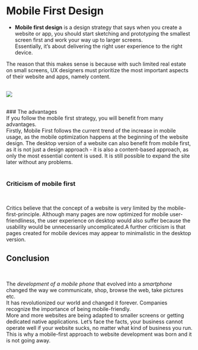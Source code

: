 # Mobile First Design

* **Mobile first design** is a design strategy that says when you create a website or app, you should start sketching and prototyping the smallest screen first and work your way up to larger screens. <br>
Essentially, it’s about delivering the right user experience to the right device.


The reason that this makes sense is because with such limited real estate on small screens, UX designers must prioritize the most important aspects of their website and apps, namely content.
<br><br>

![](https://content.altexsoft.com/media/2017/04/mobile-first-design-1024x404.png)

<br>
### The advantages
<br>
If you follow the mobile first strategy, you will benefit from many advantages. <br>
Firstly, Mobile First follows the current trend of the increase in mobile usage, as the mobile optimization happens at the beginning of the website design. The desktop version of a website can also benefit from mobile first, as it is not just a design approach - it is also a content-based approach, as only the most essential content is used. It is still possible to expand the site later without any problems.
<br><br>

### Criticism of mobile first
<br>

Critics believe that the concept of a website is very limited by the mobile-first-principle. Although many pages are now optimized for mobile user-friendliness, the user experience on desktop would also suffer because the usability would be unnecessarily uncomplicated.A further criticism is that pages created for mobile devices may appear to minimalistic in the desktop version.

## Conclusion
<br>

The *development of a mobile phone* that evolved into a *smartphone* changed the way we communicate, shop, browse the web, take pictures etc.<br>
It has revolutionized our world and changed it forever. Companies recognize the importance of being mobile-friendly. <br>
More and more websites are being adapted to smaller screens or getting dedicated native applications. Let’s face the facts, your business cannot operate well if your website sucks, no matter what kind of business you run. This is why a mobile-first approach to website development was born and it is not going away.